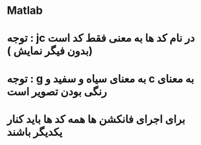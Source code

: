 # Matlab

# توجه : jc در نام کد ها به معنی فقط کد است (بدون فیگر نمایش ) 
# توجه : g به معنای سیاه و سفید و c به معنای رنگی بودن تصویر است 
# برای اجرای فانکشن ها همه کد ها باید کنار یکدیگر باشند
